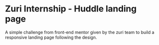 # Zuri Internship - Huddle landing page
A simple challenge from front-end mentor given by the zuri team to build a responsive landing page following the design. 
